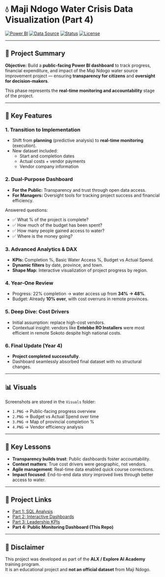 # 💧 Maji Ndogo Water Crisis Data Visualization (Part 4)

[![Power BI](https://img.shields.io/badge/Tool-Power%20BI-F2C811?logo=powerbi)](https://powerbi.microsoft.com/)
[![Data Source](https://img.shields.io/badge/Data-ALX%20%2F%20Explore%20AI-blue)](https://www.exploreai.co.za/)
[![Status](https://img.shields.io/badge/Status-Completed-brightgreen)]()
[![License](https://img.shields.io/badge/License-ALX%20Academy-lightgrey)]()

---

## 📌 Project Summary
**Objective:** Build a **public-facing Power BI dashboard** to track progress, financial expenditure, and impact of the Maji Ndogo water source improvement project — ensuring **transparency for citizens** and **oversight for decision-makers**.  

This phase represents the **real-time monitoring and accountability** stage of the project.

---

## 🔑 Key Features

### 1. Transition to Implementation
- Shift from **planning** (predictive analysis) to **real-time monitoring** (execution).
- New dataset included:
  - Start and completion dates  
  - Actual costs + vendor payments  
  - Vendor company information  

### 2. Dual-Purpose Dashboard
- **For the Public:** Transparency and trust through open data access.  
- **For Managers:** Oversight tools for tracking project success and financial efficiency.  

Answered questions:
- ✅ What % of the project is complete?  
- ✅ How much of the budget has been spent?  
- ✅ How many people gained access to water?  
- ✅ Where is the money going?  

### 3. Advanced Analytics & DAX
- **KPIs:** Completion %, Basic Water Access %, Budget vs Actual Spend.  
- **Dynamic filters** by date, province, and town.  
- **Shape Map:** Interactive visualization of project progress by region.  

### 4. Year-One Review
- Progress: 22% completion → water access up from **34% → 48%**.  
- Budget: Already **10% over**, with cost overruns in remote provinces.  

### 5. Deep Dive: Cost Drivers
- Initial assumption: replace high-cost vendors.  
- Contextual insight: vendors like **Entebbe RO Installers** were most efficient in remote Sokoto despite high national costs.  

### 6. Final Update (Year 4)
- **Project completed successfully**.  
- Dashboard seamlessly absorbed final dataset with no structural changes.  

---

## 📊 Visuals

Screenshots are stored in the `Visuals` folder:

- `1.PNG` → Public-facing progress overview  
- `2.PNG` → Budget vs Actual Spend over time  
- `3.PNG` → Map of provincial completion %  
- `4.PNG` → Vendor efficiency analysis  

---

## 🚀 Key Lessons
- **Transparency builds trust**: Public dashboards foster accountability.  
- **Context matters**: True cost drivers were geographic, not vendors.  
- **Agile management**: Real-time data enabled quick course corrections.  
- **Impact focused**: End-to-end data story improved lives through better access to water.  

---

## 📂 Project Links
- [Part 1: SQL Analysis](#)  
- [Part 2: Interactive Dashboards](#)  
- [Part 3: Leadership KPIs](#)  
- **Part 4: Public Monitoring Dashboard (This Repo)**  

---

## 📝 Disclaimer
This project was developed as part of the **ALX / Explore AI Academy** training program.  
It is an educational project and **not an official dataset** from Maji Ndogo.
